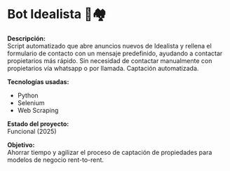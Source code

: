 # Bot Idealista 🤖🏘️

**Descripción:**  
Script automatizado que abre anuncios nuevos de Idealista y rellena el formulario de contacto con un mensaje predefinido, ayudando a contactar propietarios más rápido.
Sin necesidad de contactar manualmente con propietarios vía whatsapp o por llamada. Captación automatizada.

**Tecnologías usadas:**  
- Python  
- Selenium  
- Web Scraping

**Estado del proyecto:**  
Funcional (2025)

**Objetivo:**  
Ahorrar tiempo y agilizar el proceso de captación de propiedades para modelos de negocio rent-to-rent.
